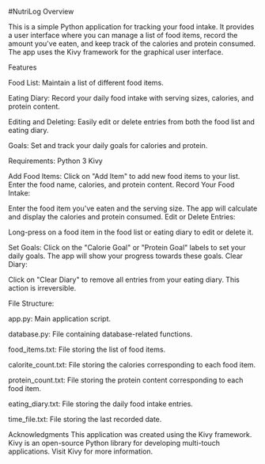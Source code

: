 #NutriLog
Overview

This is a simple Python application for tracking your food intake. It provides a user interface where you can manage a list of food items, record the amount you've eaten, and keep track of the calories and protein consumed. The app uses the Kivy framework for the graphical user interface.

Features

Food List: 
  Maintain a list of different food items.

Eating Diary: 
  Record your daily food intake with serving sizes, calories, and protein content.

Editing and Deleting:
  Easily edit or delete entries from both the food list and eating diary.

Goals: 
  Set and track your daily goals for calories and protein.

Requirements:
  Python 3
  Kivy

Add Food Items:
Click on "Add Item" to add new food items to your list.
Enter the food name, calories, and protein content.
Record Your Food Intake:

Enter the food item you've eaten and the serving size.
The app will calculate and display the calories and protein consumed.
Edit or Delete Entries:

Long-press on a food item in the food list or eating diary to edit or delete it.

Set Goals:
Click on the "Calorie Goal" or "Protein Goal" labels to set your daily goals.
The app will show your progress towards these goals.
Clear Diary:

Click on "Clear Diary" to remove all entries from your eating diary. This action is irreversible.

File Structure:

  app.py: Main application script.
  
  database.py: File containing database-related functions.
  
  food_items.txt: File storing the list of food items.
  
  calorite_count.txt: File storing the calories corresponding to each food item.
  
  protein_count.txt: File storing the protein content corresponding to each food item.
  
  eating_diary.txt: File storing the daily food intake entries.
  
  time_file.txt: File storing the last recorded date.

Acknowledgments
  This application was created using the Kivy framework. Kivy is an open-source Python library for developing multi-touch applications. Visit Kivy for more information.

